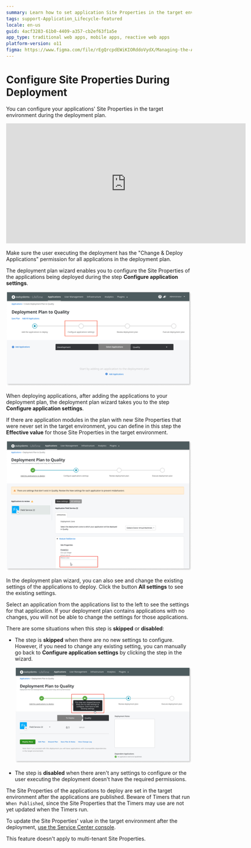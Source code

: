 ```yaml
---
summary: Learn how to set application Site Properties in the target environment while performing a deployment in LifeTime.
tags: support-Application_Lifecycle-featured
locale: en-us
guid: 4acf3283-61b0-4409-a357-cb2ef63f1a5e
app_type: traditional web apps, mobile apps, reactive web apps
platform-version: o11
figma: https://www.figma.com/file/rEgQrcpdEWiKIORddoVydX/Managing-the-Applications-Lifecycle?type=design&node-id=257%3A33&mode=design&t=98kL4vRdGIKpuwQm-1
---
```


# Configure Site Properties During Deployment

You can configure your applications' Site Properties in the target environment during the deployment plan.

<iframe src="https://player.vimeo.com/video/734417155?h=793863e41d" width="650" height="325" frameborder="0" allow="autoplay; fullscreen" allowfullscreen=""></iframe>


<div class="info" markdown="1">

Make sure the user executing the deployment has the "Change & Deploy Applications" permission for all applications in the deployment plan.

</div>

The deployment plan wizard enables you to configure the Site Properties of the applications being deployed during the step **Configure application settings**.

![Configure applications settings step](images/configure-settings-during-deploy-2.png)

When deploying applications, after adding the applications to your deployment plan, the deployment plan wizard takes you to the step **Configure application settings**.

If there are application modules in the plan with new Site Properties that were never set in the target environment, you can define in this step the **Effective value** for those Site Properties in the target environment.

![Define the Effective value for Site Properties](images/configure-site-settings-during-deploy-3.png)

In the deployment plan wizard, you can also see and change the existing settings of the applications to deploy. Click the button **All settings** to see the existing settings.

Select an application from the applications list to the left to see the settings for that application. If your deployment plan contains applications with no changes, you will not be able to change the settings for those applications.

There are some situations when this step is **skipped** or **disabled**:

* The step is **skipped** when there are no new settings to configure. However, if you need to change any existing setting, you can manually go back to **Configure application settings** by clicking the step in the wizard.

    ![Configure applications settings step skipped](images/configure-settings-during-deploy-4.png)

* The step is **disabled** when there aren't any settings to configure or the user executing the deployment doesn't have the required permissions.

The Site Properties of the applications to deploy are set in the target environment after the applications are published. Beware of Timers that run `When Published`, since the Site Properties that the Timers may use are not yet updated when the Timers run.

To update the Site Properties' value in the target environment after the deployment, [use the Service Center console](configure-application-settings-after-deployment.md).

<div class="info" markdown="1">

This feature doesn't apply to multi-tenant Site Properties.

</div>

